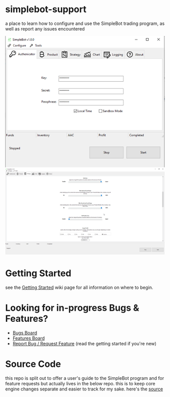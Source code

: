 # simplebot-support
a place to learn how to configure and use the SimpleBot trading program, as well as report any issues encountered

![](https://github.com/mr-highball/simplebot-support/blob/master/screenshots/clean_auth_screen.png)
![](https://github.com/mr-highball/simplebot-support/blob/master/screenshots/clean_strategy.png)

# Getting Started
see the [Getting Started](https://github.com/mr-highball/simplebot-support/wiki/Getting-Started) wiki page for all information on where to begin.

# Looking for in-progress Bugs & Features?
* [Bugs Board](https://github.com/mr-highball/simplebot-support/projects/1)
* [Features Board](https://github.com/mr-highball/simplebot-support/projects/2)
* [Report Bug / Request Feature](https://github.com/mr-highball/simplebot-support/issues) (read the getting started if you're new)

# Source Code

this repo is split out to offer a user's guide to the SimpleBot program and for feature requests but actually lives in the below repo. this is to keep core engine changes separate and easier to track for my sake.
here's the [source](https://github.com/mr-highball/DelilahV2)
